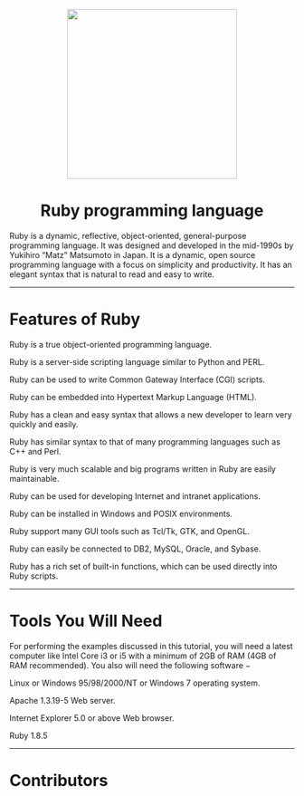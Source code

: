 <p align="center">
  <img src="https://user-images.githubusercontent.com/84700316/137276178-585fdf5c-16dd-4a2b-82c1-822eb55bd9aa.png" width=300px>
  </p>


<h1 align="center"> Ruby programming language </h1>

Ruby is a dynamic, reflective, object-oriented, general-purpose programming language. It was designed and developed in the mid-1990s by Yukihiro “Matz” Matsumoto in Japan. It is a dynamic, open source programming language with a focus on simplicity and productivity. It has an elegant syntax that is natural to read and easy to write.

---

# Features of Ruby

Ruby is a true object-oriented programming language.

Ruby is a server-side scripting language similar to Python and PERL.

Ruby can be used to write Common Gateway Interface (CGI) scripts.

Ruby can be embedded into Hypertext Markup Language (HTML).

Ruby has a clean and easy syntax that allows a new developer to learn very quickly and easily.

Ruby has similar syntax to that of many programming languages such as C++ and Perl.

Ruby is very much scalable and big programs written in Ruby are easily maintainable.

Ruby can be used for developing Internet and intranet applications.

Ruby can be installed in Windows and POSIX environments.

Ruby support many GUI tools such as Tcl/Tk, GTK, and OpenGL.

Ruby can easily be connected to DB2, MySQL, Oracle, and Sybase.

Ruby has a rich set of built-in functions, which can be used directly into Ruby scripts.


---


# Tools You Will Need

For performing the examples discussed in this tutorial, you will need a latest computer like Intel Core i3 or i5 with a minimum of 2GB of RAM (4GB of RAM recommended). You also will need the following software −

Linux or Windows 95/98/2000/NT or Windows 7 operating system.

Apache 1.3.19-5 Web server.

Internet Explorer 5.0 or above Web browser.

Ruby 1.8.5

---


# Contributors


